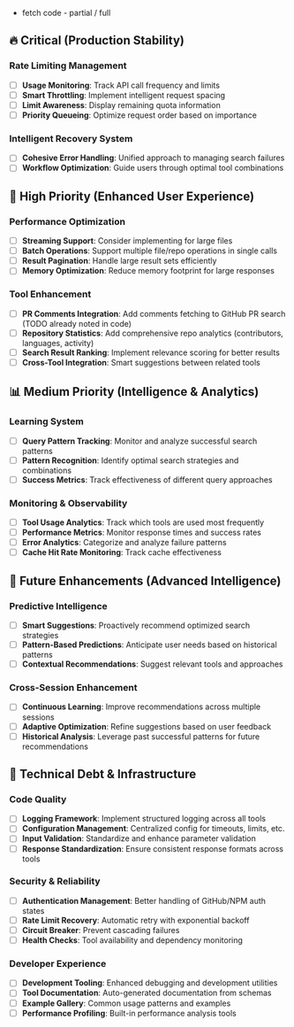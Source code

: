 - fetch code - partial / full

## 🔥 Critical (Production Stability)

### Rate Limiting Management
- [ ] **Usage Monitoring**: Track API call frequency and limits
- [ ] **Smart Throttling**: Implement intelligent request spacing
- [ ] **Limit Awareness**: Display remaining quota information
- [ ] **Priority Queueing**: Optimize request order based on importance

### Intelligent Recovery System
- [ ] **Cohesive Error Handling**: Unified approach to managing search failures
- [ ] **Workflow Optimization**: Guide users through optimal tool combinations

## 🚀 High Priority (Enhanced User Experience)

### Performance Optimization
- [ ] **Streaming Support**: Consider implementing for large files
- [ ] **Batch Operations**: Support multiple file/repo operations in single calls
- [ ] **Result Pagination**: Handle large result sets efficiently
- [ ] **Memory Optimization**: Reduce memory footprint for large responses

### Tool Enhancement
- [ ] **PR Comments Integration**: Add comments fetching to GitHub PR search (TODO already noted in code)
- [ ] **Repository Statistics**: Add comprehensive repo analytics (contributors, languages, activity)
- [ ] **Search Result Ranking**: Implement relevance scoring for better results
- [ ] **Cross-Tool Integration**: Smart suggestions between related tools

## 📊 Medium Priority (Intelligence & Analytics)

### Learning System
- [ ] **Query Pattern Tracking**: Monitor and analyze successful search patterns
- [ ] **Pattern Recognition**: Identify optimal search strategies and combinations
- [ ] **Success Metrics**: Track effectiveness of different query approaches

### Monitoring & Observability
- [ ] **Tool Usage Analytics**: Track which tools are used most frequently
- [ ] **Performance Metrics**: Monitor response times and success rates
- [ ] **Error Analytics**: Categorize and analyze failure patterns
- [ ] **Cache Hit Rate Monitoring**: Track cache effectiveness

## 🧠 Future Enhancements (Advanced Intelligence)

### Predictive Intelligence
- [ ] **Smart Suggestions**: Proactively recommend optimized search strategies
- [ ] **Pattern-Based Predictions**: Anticipate user needs based on historical patterns
- [ ] **Contextual Recommendations**: Suggest relevant tools and approaches

### Cross-Session Enhancement
- [ ] **Continuous Learning**: Improve recommendations across multiple sessions
- [ ] **Adaptive Optimization**: Refine suggestions based on user feedback
- [ ] **Historical Analysis**: Leverage past successful patterns for future recommendations

## 🔧 Technical Debt & Infrastructure

### Code Quality
- [ ] **Logging Framework**: Implement structured logging across all tools
- [ ] **Configuration Management**: Centralized config for timeouts, limits, etc.
- [ ] **Input Validation**: Standardize and enhance parameter validation
- [ ] **Response Standardization**: Ensure consistent response formats across tools

### Security & Reliability
- [ ] **Authentication Management**: Better handling of GitHub/NPM auth states
- [ ] **Rate Limit Recovery**: Automatic retry with exponential backoff
- [ ] **Circuit Breaker**: Prevent cascading failures
- [ ] **Health Checks**: Tool availability and dependency monitoring

### Developer Experience
- [ ] **Development Tooling**: Enhanced debugging and development utilities
- [ ] **Tool Documentation**: Auto-generated documentation from schemas
- [ ] **Example Gallery**: Common usage patterns and examples
- [ ] **Performance Profiling**: Built-in performance analysis tools
